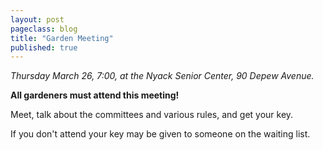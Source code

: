```yaml
---
layout: post
pageclass: blog
title: "Garden Meeting"
published: true
---
```

*Thursday March 26, 7:00, at the Nyack Senior Center, 90 Depew Avenue.*  

**All gardeners must attend this meeting!**

Meet, talk about the committees and various rules, and get your key.

If you don't attend your key may be given to someone on the waiting list.
